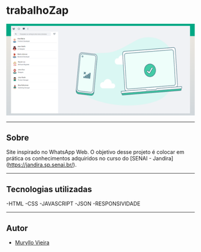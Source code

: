 # trabalhoZap

![](./img/Print.png)

---

## Sobre
Site  inspirado no WhatsApp Web.
O objetivo desse projeto é colocar em prática os conhecimentos adquiridos no curso do [SENAI - Jandira] (https://jandira.sp.senai.br/).

----

## Tecnologias utilizadas 
-HTML
-CSS
-JAVASCRIPT
-JSON
-RESPONSIVIDADE

---
## Autor
- [Muryllo Vieira](https://github.com/muryllovieira)